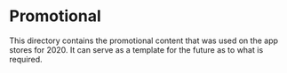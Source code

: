 # Promotional

This directory contains the promotional content that was used on the app stores for 2020. It can serve as a template for the future as to what is required.